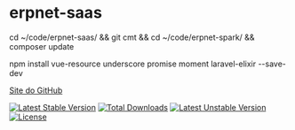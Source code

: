 # erpnet-saas

cd ~/code/erpnet-saas/ && git cmt && cd ~/code/erpnet-spark/ && composer update

npm install vue-resource underscore promise moment laravel-elixir --save-dev

[Site do GitHub](https://github.com/lucianobapo/erpnet-saas)

[![Latest Stable Version](https://poser.pugx.org/ilhanet/erpnet-saas/v/stable)](https://packagist.org/packages/ilhanet/erpnet-saas) 
[![Total Downloads](https://poser.pugx.org/ilhanet/erpnet-saas/downloads)](https://packagist.org/packages/ilhanet/erpnet-saas) 
[![Latest Unstable Version](https://poser.pugx.org/ilhanet/erpnet-saas/v/unstable)](https://packagist.org/packages/ilhanet/erpnet-saas) 
[![License](https://poser.pugx.org/ilhanet/erpnet-saas/license)](https://packagist.org/packages/ilhanet/erpnet-saas)
